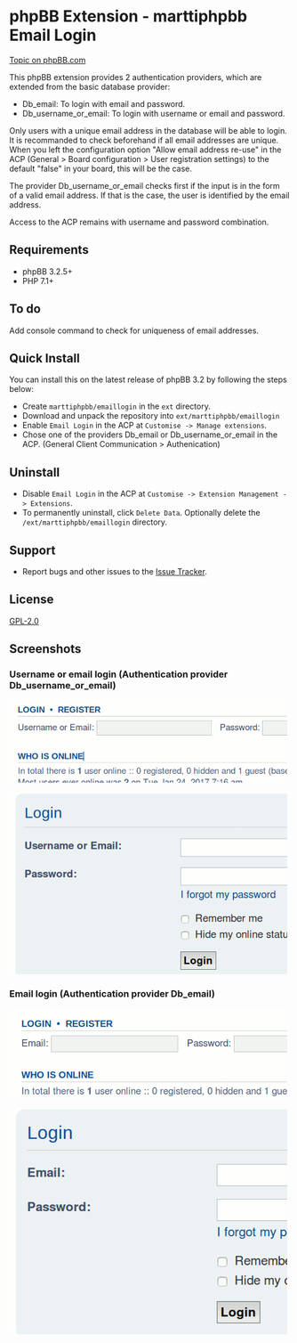 # phpBB Extension - marttiphpbb Email Login

[Topic on phpBB.com](https://www.phpbb.com/community/viewtopic.php?f=456&t=2474801)

This phpBB extension provides 2 authentication providers, which are extended from the basic database provider:

* Db_email: To login with email and password.
* Db_username_or_email: To login with username or email and password.

Only users with a unique email address in the database will be able to login. It is recommanded to check beforehand if all email addresses are unique. When you left the configuration option "Allow email address re-use" in the ACP (General > Board configuration > User registration settings) to the default "false" in your board, this will be the case.

The provider Db_username_or_email checks first if the input is in the form of a valid email address. If that is the case, the user is identified by the email address.

Access to the ACP remains with username and password combination.

## Requirements

* phpBB 3.2.5+
* PHP 7.1+

## To do

Add console command to check for uniqueness of email addresses.

## Quick Install

You can install this on the latest release of phpBB 3.2 by following the steps below:

* Create `marttiphpbb/emaillogin` in the `ext` directory.
* Download and unpack the repository into `ext/marttiphpbb/emaillogin`
* Enable `Email Login` in the ACP at `Customise -> Manage extensions`.
* Chose one of the providers Db_email or Db_username_or_email in the ACP. (General Client Communication > Authenication)

## Uninstall

* Disable `Email Login` in the ACP at `Customise -> Extension Management -> Extensions`.
* To permanently uninstall, click `Delete Data`. Optionally delete the `/ext/marttiphpbb/emaillogin` directory.

## Support

* Report bugs and other issues to the [Issue Tracker](https://github.com/marttiphpbb/phpbb-ext-emaillogin/issues).

## License

[GPL-2.0](license.txt)

## Screenshots

### Username or email login (Authentication provider Db_username_or_email)

![Quick login](doc/username_quick.png)

![Login box](doc/username_box.png)

### Email login (Authentication provider Db_email)

![Quick login](doc/email_quick.png)

![Login box](doc/email_box.png)
